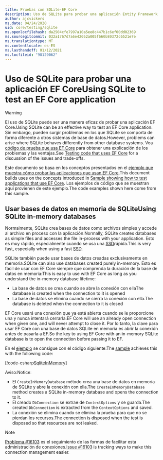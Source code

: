 ```yaml
---
title: Pruebas con SQLite-EF Core
description: Uso de SQLite para probar una aplicación Entity Framework Core
author: ajcvickers
ms.date: 04/24/2020
uid: core/testing/sqlite
ms.openlocfilehash: da2504cfe7997a10a5ee8c447b1c6ef00dd02369
ms.sourcegitcommit: 032a1767d7a6e42052a005f660b80372c6521e7e
ms.translationtype: MT
ms.contentlocale: es-ES
ms.lasthandoff: 01/12/2021
ms.locfileid: "98129062"
---
```

# <a name="using-sqlite-to-test-an-ef-core-application"></a><span data-ttu-id="3e821-103">Uso de SQLite para probar una aplicación EF Core</span><span class="sxs-lookup"><span data-stu-id="3e821-103">Using SQLite to test an EF Core application</span></span>

> [!WARNING]
> <span data-ttu-id="3e821-104">El uso de SQLite puede ser una manera eficaz de probar una aplicación EF Core.</span><span class="sxs-lookup"><span data-stu-id="3e821-104">Using SQLite can be an effective way to test an EF Core application.</span></span>
> <span data-ttu-id="3e821-105">Sin embargo, pueden surgir problemas en los que SQLite se comporta de forma diferente a otros sistemas de base de datos.</span><span class="sxs-lookup"><span data-stu-id="3e821-105">However, problems can arise where SQLite behaves differently from other database systems.</span></span>
> <span data-ttu-id="3e821-106">Vea [código de prueba que usa EF Core](xref:core/testing/index) para obtener una explicación de los problemas y las ventajas.</span><span class="sxs-lookup"><span data-stu-id="3e821-106">See [Testing code that uses EF Core](xref:core/testing/index) for a discussion of the issues and trade-offs.</span></span>

<span data-ttu-id="3e821-107">Este documento se basa en los conceptos presentados en el [ejemplo que muestra cómo probar las aplicaciones que usan EF Core](xref:core/testing/testing-sample).</span><span class="sxs-lookup"><span data-stu-id="3e821-107">This document builds uses on the concepts introduced in [Sample showing how to test applications that use EF Core](xref:core/testing/testing-sample).</span></span>
<span data-ttu-id="3e821-108">Los ejemplos de código que se muestran aquí provienen de este ejemplo.</span><span class="sxs-lookup"><span data-stu-id="3e821-108">The code examples shown here come from this sample.</span></span>

## <a name="using-sqlite-in-memory-databases"></a><span data-ttu-id="3e821-109">Usar bases de datos en memoria de SQLite</span><span class="sxs-lookup"><span data-stu-id="3e821-109">Using SQLite in-memory databases</span></span>

<span data-ttu-id="3e821-110">Normalmente, SQLite crea bases de datos como archivos simples y accede al archivo en proceso con la aplicación.</span><span class="sxs-lookup"><span data-stu-id="3e821-110">Normally, SQLite creates databases as simple files and accesses the file in-process with your application.</span></span>
<span data-ttu-id="3e821-111">Esto es muy rápido, especialmente cuando se usa una [SSD](https://en.wikipedia.org/wiki/Solid-state_drive)rápida.</span><span class="sxs-lookup"><span data-stu-id="3e821-111">This is very fast, especially when using a fast [SSD](https://en.wikipedia.org/wiki/Solid-state_drive).</span></span>

<span data-ttu-id="3e821-112">SQLite también puede usar bases de datos creadas exclusivamente en memoria.</span><span class="sxs-lookup"><span data-stu-id="3e821-112">SQLite can also use databases created purely in-memory.</span></span>
<span data-ttu-id="3e821-113">Esto es fácil de usar con EF Core siempre que comprenda la duración de la base de datos en memoria:</span><span class="sxs-lookup"><span data-stu-id="3e821-113">This is easy to use with EF Core as long as you understand the in-memory database lifetime:</span></span>

* <span data-ttu-id="3e821-114">La base de datos se crea cuando se abre la conexión con ella</span><span class="sxs-lookup"><span data-stu-id="3e821-114">The database is created when the connection to it is opened</span></span>
* <span data-ttu-id="3e821-115">La base de datos se elimina cuando se cierra la conexión con ella.</span><span class="sxs-lookup"><span data-stu-id="3e821-115">The database is deleted when the connection to it is closed</span></span>

<span data-ttu-id="3e821-116">EF Core usará una conexión que ya está abierta cuando se le proporcione una y nunca intentará cerrarla.</span><span class="sxs-lookup"><span data-stu-id="3e821-116">EF Core will use an already open connection when given one, and will never attempt to close it.</span></span>
<span data-ttu-id="3e821-117">Por lo tanto, la clave para usar EF Core con una base de datos SQLite en memoria es abrir la conexión antes de pasarla a EF.</span><span class="sxs-lookup"><span data-stu-id="3e821-117">So the key to using EF Core with an in-memory SQLite database is to open the connection before passing it to EF.</span></span>

<span data-ttu-id="3e821-118">En el [ejemplo](xref:core/testing/testing-sample) se consigue con el código siguiente:</span><span class="sxs-lookup"><span data-stu-id="3e821-118">The [sample](xref:core/testing/testing-sample) achieves this with the following code:</span></span>

[!code-csharp[SqliteInMemory](../../../samples/core/Miscellaneous/Testing/ItemsWebApi/Tests/SqliteInMemoryItemsControllerTest.cs?name=SqliteInMemory)]

<span data-ttu-id="3e821-119">Aviso:</span><span class="sxs-lookup"><span data-stu-id="3e821-119">Notice:</span></span>

* <span data-ttu-id="3e821-120">El `CreateInMemoryDatabase` método crea una base de datos en memoria de SQLite y abre la conexión con ella.</span><span class="sxs-lookup"><span data-stu-id="3e821-120">The `CreateInMemoryDatabase` method creates a SQLite in-memory database and opens the connection to it.</span></span>
* <span data-ttu-id="3e821-121">El creado `DbConnection` se extrae de `ContextOptions` y se guarda.</span><span class="sxs-lookup"><span data-stu-id="3e821-121">The created `DbConnection` is extracted from the `ContextOptions` and saved.</span></span>
* <span data-ttu-id="3e821-122">La conexión se elimina cuando se elimina la prueba para que no se pierdan los recursos.</span><span class="sxs-lookup"><span data-stu-id="3e821-122">The connection is disposed when the test is disposed so that resources are not leaked.</span></span>

> [!NOTE]
> <span data-ttu-id="3e821-123">[Problema #16103](https://github.com/dotnet/efcore/issues/16103) es el seguimiento de las formas de facilitar esta administración de conexiones.</span><span class="sxs-lookup"><span data-stu-id="3e821-123">[Issue #16103](https://github.com/dotnet/efcore/issues/16103) is tracking ways to make this connection management easier.</span></span>
